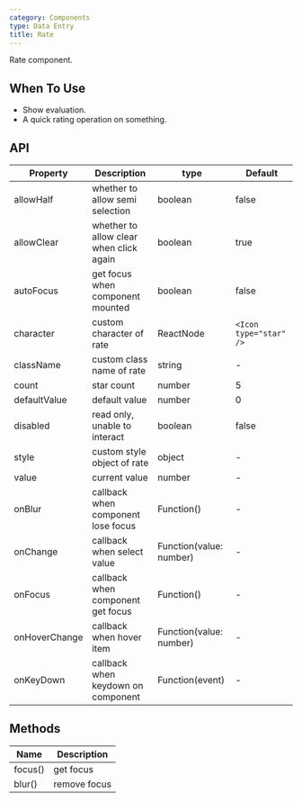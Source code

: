 ```yaml
---
category: Components
type: Data Entry
title: Rate
---
```


Rate component.

## When To Use

- Show evaluation.
- A quick rating operation on something.

## API

| Property | Description | type | Default |
| -------- | ----------- | ---- | ------- |
| allowHalf | whether to allow semi selection | boolean | false |
| allowClear | whether to allow clear when click again | boolean | true |
| autoFocus | get focus when component mounted | boolean | false |
| character | custom character of rate | ReactNode | `<Icon type="star" />` |
| className | custom class name of rate | string | - |
| count | star count | number | 5 |
| defaultValue | default value | number | 0 |
| disabled | read only, unable to interact | boolean | false |
| style | custom style object of rate | object | - |
| value | current value | number | - |
| onBlur | callback when component lose focus | Function() | - |
| onChange | callback when select value | Function(value: number) | - |
| onFocus | callback when component get focus | Function() | - |
| onHoverChange | callback when hover item | Function(value: number) | - |
| onKeyDown | callback when keydown on component | Function(event) | - |

## Methods

| Name | Description |
| ---- | ----------- |
| focus() | get focus |
| blur() | remove focus |
